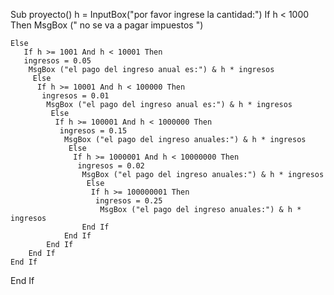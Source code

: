Sub proyecto()
  h = InputBox("por favor ingrese la cantidad:")
  If h < 1000 Then
   MsgBox (" no se va a pagar impuestos ")
   
    Else
       If h >= 1001 And h < 10001 Then
       ingresos = 0.05
        MsgBox ("el pago del ingreso anual es:") & h * ingresos
         Else
          If h >= 10001 And h < 100000 Then
           ingresos = 0.01
            MsgBox ("el pago del ingreso anual es:") & h * ingresos
             Else
              If h >= 100001 And h < 1000000 Then
               ingresos = 0.15
                MsgBox ("el pago del ingreso anuales:") & h * ingresos
                 Else
                  If h >= 1000001 And h < 10000000 Then
                   ingresos = 0.02
                    MsgBox ("el pago del ingreso anuales:") & h * ingresos
                     Else
                      If h >= 100000001 Then
                       ingresos = 0.25
                        MsgBox ("el pago del ingreso anuales:") & h * ingresos
                    End If
                End If
            End If
        End If
    End If
End If
